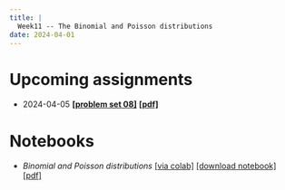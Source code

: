 ```yaml
---
title: |
  Week11 -- The Binomial and Poisson distributions
date: 2024-04-01
---
```


# Upcoming assignments

- 2024-04-05 [**[problem set 08]**](/course-assignments/PS08--2024-04-05.html)
  [**[pdf]**](/course-assignments/PS08--2024-04-05.pdf)

# Notebooks

- *Binomial and Poisson distributions*
  [[via colab]](https://colab.research.google.com/github/gmcninch-tufts/2024-Sp-Math087/blob/main/course-content/week11-01--binomial-and-poisson.ipynb)
  [[download notebook]](/course-content/week11-01--binomial-and-poisson.ipynb)
  [[pdf]](/course-content/week11-01--binomial-and-poisson.pdf)  
